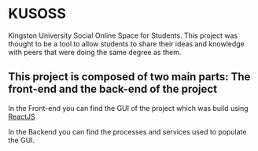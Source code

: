 # KUSOSS

Kingston University Social Online Space for Students.
This project was thought to be a tool to allow students to share their ideas and knowledge with peers that were doing the same degree as them.

## This project is composed of two main parts: The front-end and the back-end of the project

In the Front-end you can find the GUI of the project which was build using [ReactJS](https://reactjs.org/)

In the Backend you can find the processes and services used to populate the GUI.

